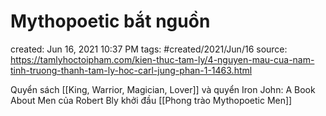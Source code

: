 # Mythopoetic bắt nguồn

created: Jun 16, 2021 10:37 PM
tags: #created/2021/Jun/16
source: https://tamlyhoctoipham.com/kien-thuc-tam-ly/4-nguyen-mau-cua-nam-tinh-truong-thanh-tam-ly-hoc-carl-jung-phan-1-1463.html

Quyển sách [[King, Warrior, Magician, Lover]] và quyển Iron John: A Book About Men của Robert Bly khởi đầu [[Phong trào Mythopoetic Men]]